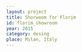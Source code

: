 ```yaml
---
layout: project
title: Shorwoom for Florim
id: florim_showroom
year: 2015
category: desing
place: Milan, Italy
---
```


